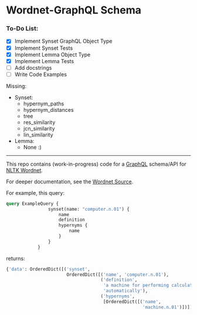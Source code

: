 
# Wordnet-GraphQL Schema

### To-Do List:

- [x] Implement Synset GraphQL Object Type
- [x] Implement Synset Tests
- [x] Implement Lemma Object Type
- [x] Implement Lemma Tests
- [ ] Add docstrings
- [ ] Write Code Examples

Missing:
- Synset:
  - hypernym_paths
  - hypernym_distances
  - tree
  - res_similarity
  - jcn_similarity
  - lin_similarity
- Lemma:
  - None :)

---

This repo contains (work-in-progress) code for a [GraphQL](https://graphql.org/) schema/API for [NLTK Wordnet](http://www.nltk.org/howto/wordnet.html).

For deeper documentation, see the [Wordnet Source](https://wordnet.princeton.edu/documentation/wngloss7wn).


For example, this query:
```graphql
query ExampleQuery {
                synset(name: "computer.n.01") {
                    name
                    definition
                    hypernyms {
                        name
                    }
                }
            }
```
returns:
```python
{'data': OrderedDict([('synset',
                       OrderedDict([('name', 'computer.n.01'),
                                    ('definition',
                                     'a machine for performing calculations '
                                     'automatically'),
                                    ('hypernyms',
                                     [OrderedDict([('name',
                                                    'machine.n.01')])])]))])}
```

